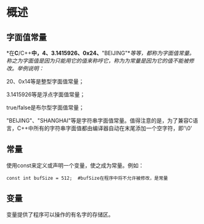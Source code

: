 # 概述

## 字面值常量

*在**C**/C++**中，**4**、**3.1415926**、**0x24**、**"BEIJING"**等等，都称为字面值常量。称之为字面值是因为只能用它的值来称呼它，称为为常量是因为它的值不能被修改。举例说明：*

20、0x14等是整型字面值常量；

3.1415926等是浮点字面值常量；

true/false是布尔型字面值常量；

"BEIJING"、"SHANGHAI"等是字符串字面值常量。值得注意的是，为了兼容C语言，C++中所有的字符串字面值都由编译器自动在末尾添加一个空字符，即'\0'



## 常量

使用const来定义或声明一个变量，使之成为常量。例如：

```
const int bufSize = 512;  #bufSize在程序中将不允许被修改，是常量
```

## 变量

变量提供了程序可以操作的有名字的存储区。

